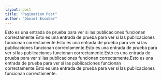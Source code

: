 ```yaml
---
layout: post
title: "Pagination Post"
author: "Daniel Escobar"
---
```


Esto es una entrada de prueba para ver si las publicaciones funcionan correctamente.Esto es una entrada de prueba para ver si las publicaciones funcionan correctamente.Esto es una entrada de prueba para ver si las publicaciones funcionan correctamente.Esto es una entrada de prueba para ver si las publicaciones funcionan correctamente.Esto es una entrada de prueba para ver si las publicaciones funcionan correctamente.Esto es una entrada de prueba para ver si las publicaciones funcionan correctamente.Esto es una entrada de prueba para ver si las publicaciones funcionan correctamente.
